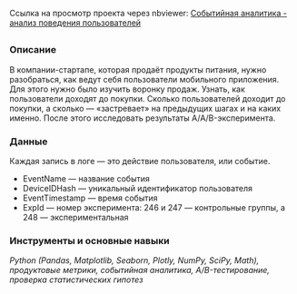 Ссылка на просмотр проекта через nbviewer: [Событийная аналитика - анализ поведения пользователей](https://nbviewer.org/github/mariasaveleva/study-projects/blob/d9f1673fc01718e255703c2ca3d8e7fa23063a27/project%20event%20analytics/Событийная%20аналитика%20%28анализ%20AAB-эксперимента%29.ipynb)

##
### Описание
В компании-стартапе, которая продаёт продукты питания, нужно разобраться, как ведут себя пользователи мобильного приложения. Для этого нужно было изучить воронку продаж. Узнать, как пользователи доходят до покупки. Сколько пользователей доходит до покупки, а сколько — «застревает» на предыдущих шагах и на каких именно. После этого исследовать результаты A/A/B-эксперимента.

### Данные
Каждая запись в логе — это действие пользователя, или событие. 
- EventName — название события
- DeviceIDHash — уникальный идентификатор пользователя
- EventTimestamp — время события
- ExpId — номер эксперимента: 246 и 247 — контрольные группы, а 248 — экспериментальная

### Инструменты и основные навыки
*Python (Pandas, Matplotlib, Seaborn, Plotly, NumPy, SciPy, Math), продуктовые метрики, событийная аналитика, A/B-тестирование, проверка статистических гипотез*
